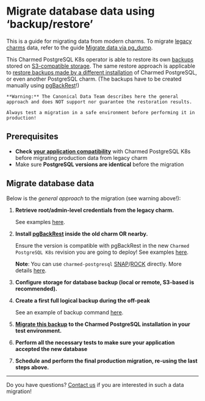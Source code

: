 


# Migrate database data using ‘backup/restore’

This is a guide for migrating data from modern charms. To migrate [legacy charms](/explanation/legacy-charm) data, refer to the guide [Migrate data via pg_dump](/how-to/development/migrate-data-via-pg-dump).

This Charmed PostgreSQL K8s operator is able to restore its own [backups](/how-to/back-up-and-restore/restore-a-backup) stored on [S3-compatible storage](/how-to/back-up-and-restore/configure-s3-aws). The same restore approach is applicable to [restore backups made by a different installation](/how-to/back-up-and-restore/migrate-a-cluster) of Charmed PostgreSQL, or even another PostgreSQL charm. (The backups have to be created manually using [pgBackRest](https://pgbackrest.org/)!)

```{caution}
**Warning:** The Canonical Data Team describes here the general approach and does NOT support nor guarantee the restoration results. 

Always test a migration in a safe environment before performing it in production!
```

## Prerequisites
* **Check [your application compatibility](/explanation/legacy-charm)** with Charmed PostgreSQL K8s before migrating production data from legacy charm
* Make sure **PostgreSQL versions are identical** before the migration

## Migrate database data
Below is the *general approach* to the migration (see warning above!):

1. **Retrieve root/admin-level credentials from the legacy charm.**

   See examples [here](/how-to/development/migrate-data-via-pg-dump).

2. **Install [pgBackRest](https://pgbackrest.org/) inside the old charm OR nearby.** 
   
   Ensure the version is compatible with pgBackRest in the new `Charmed PostgreSQL K8s` revision you are going to deploy! See examples [here](https://pgbackrest.org/user-guide.html#installation). 

   **Note**: You can use `charmed-postgresql` [SNAP](https://snapcraft.io/charmed-postgresql)/[ROCK](https://github.com/canonical/charmed-postgresql-rock) directly. More details [here](/explanation/architecture).

3. **Configure storage for database backup (local or remote, S3-based is recommended).**

4. **Create a first full logical backup during the off-peak** 

   See an example of backup command [here](https://github.com/canonical/postgresql-k8s-operator/commit/f39caaa4c5c85afdb157bd53df54a24a1b9687ac#diff-cc5993b9da2438ecff27897b3ab9d2f9bc445cbf5b4f6369a1a0c2f404fe6a4fR186-R212).

5. **[Migrate this backup](/how-to/back-up-and-restore/migrate-a-cluster) to the Charmed PostgreSQL installation in your test environment.**
6. **Perform all the necessary tests to make sure your application accepted the new database**
7. **Schedule and perform the final production migration, re-using the last steps above.**
---
Do you have questions? [Contact us](/reference/contacts) if you are interested in such a data migration!

